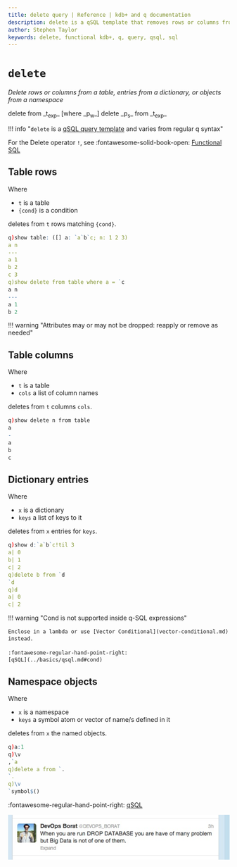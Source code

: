 ```yaml
---
title: delete query | Reference | kdb+ and q documentation
description: delete is a qSQL template that removes rows or columns from a table, entries from a dictionary, or objects from a namespace.
author: Stephen Taylor
keywords: delete, functional kdb+, q, query, qsql, sql
---
```

# `delete`

_Delete rows or columns from a table, entries from a dictionary, or objects from a namespace_

<div markdown="1" class="typewriter">
delete    from _t<sub>exp</sub>_ [where _p<sub>w</sub>_]
delete _p<sub>s</sub>_ from _t<sub>exp</sub>_ 
</div>

!!! info "`delete` is a [qSQL query template](../basics/qsql.md) and varies from regular q syntax"

For the Delete operator `!`, see 
:fontawesome-solid-book-open:
[Functional SQL](../basics/funsql.md#delete)


## Table rows

Where 

-   `t` is a table
-   `{cond}` is a condition

deletes from `t` rows matching `{cond}`.

```q
q)show table: ([] a: `a`b`c; n: 1 2 3)
a n
---
a 1
b 2
c 3
q)show delete from table where a = `c
a n
---
a 1
b 2
```

!!! warning "Attributes may or may not be dropped: reapply or remove as needed"


## Table columns

Where

-   `t` is a table
-   `cols` a list of column names

deletes from `t` columns `cols`.

```q
q)show delete n from table
a
-
a
b
c
```


## Dictionary entries

Where

-   `x` is a dictionary
-   `keys` a list of keys to it

deletes from `x` entries for `keys`.

```q
q)show d:`a`b`c!til 3
a| 0
b| 1
c| 2
q)delete b from `d
`d
q)d
a| 0
c| 2
```


!!! warning "Cond is not supported inside q-SQL expressions"

    Enclose in a lambda or use [Vector Conditional](vector-conditional.md) instead.

    :fontawesome-regular-hand-point-right:
    [qSQL](../basics/qsql.md#cond)


## Namespace objects

Where

-   `x` is a namespace
-   `keys` a symbol atom or vector of name/s defined in it

deletes from `x` the named objects.

```q
q)a:1
q)\v
,`a
q)delete a from `.
`.
q)\v
`symbol$()
```

:fontawesome-regular-hand-point-right:
[qSQL](../basics/qsql.md)


[![DevOps Borat on delete](../img/borat_delete.jpg)](https://twitter.com/devops_borat)
